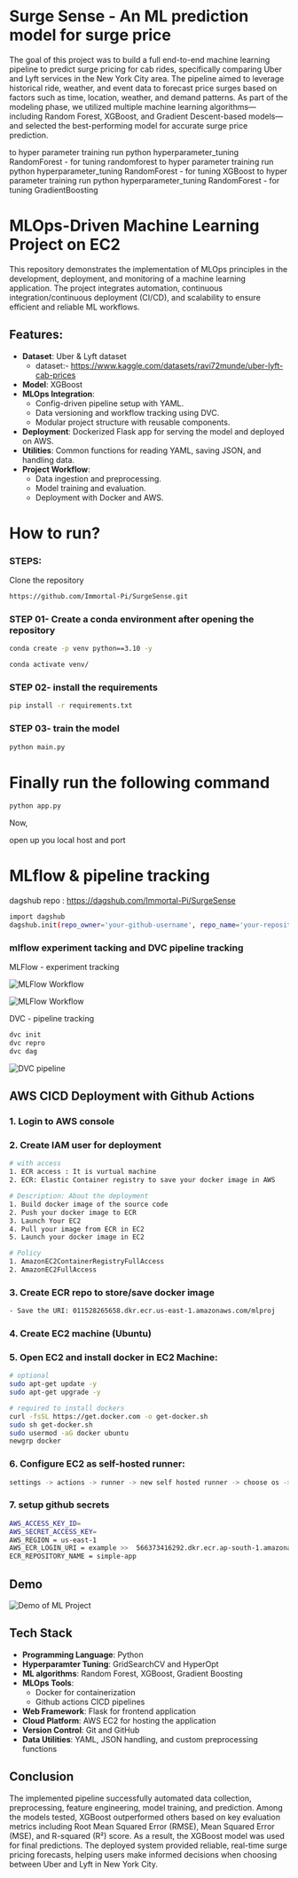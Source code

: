 # Surge Sense - An ML prediction model for surge price 

The goal of this project was to build a full end-to-end machine learning pipeline to predict surge pricing for cab rides, specifically comparing Uber and Lyft services in the New York City area. The pipeline aimed to leverage historical ride, weather, and event data to forecast price surges based on factors such as time, location, weather, and demand patterns. As part of the modeling phase, we utilized multiple machine learning algorithms—including Random Forest, XGBoost, and Gradient Descent-based models—and selected the best-performing model for accurate surge price prediction.



to hyper parameter training run python hyperparameter_tuning RandomForest - for tuning randomforest 
to hyper parameter training run python hyperparameter_tuning RandomForest - for tuning XGBoost 
to hyper parameter training run python hyperparameter_tuning RandomForest - for tuning GradientBoosting 

# MLOps-Driven Machine Learning Project on EC2

This repository demonstrates the implementation of MLOps principles in the development, deployment, and monitoring of a machine learning application. The project integrates automation, continuous integration/continuous deployment (CI/CD), and scalability to ensure efficient and reliable ML workflows.

##  Features:
- **Dataset**: Uber & Lyft dataset  
    - dataset:- https://www.kaggle.com/datasets/ravi72munde/uber-lyft-cab-prices
- **Model**: XGBoost
- **MLOps Integration**:
    - Config-driven pipeline setup with YAML.
    - Data versioning and workflow tracking using DVC.
    - Modular project structure with reusable components.
- **Deployment**: Dockerized Flask app for serving the model and deployed on AWS.
- **Utilities**: Common functions for reading YAML, saving JSON, and handling data.
- **Project Workflow**:
    - Data ingestion and preprocessing.
    - Model training and evaluation.
    - Deployment with Docker and AWS.

# How to run?

### STEPS:
Clone the repository
```bash
https://github.com/Immortal-Pi/SurgeSense.git
```

### STEP 01- Create a conda environment after opening the repository
```bash 
conda create -p venv python==3.10 -y
```
```bash 
conda activate venv/
```

### STEP 02- install the requirements
```bash
pip install -r requirements.txt
```
### STEP 03- train the model 
```bash
python main.py 
```

# Finally run the following command
```bash
python app.py
```

Now,

open up you local host and port


# MLflow & pipeline tracking

dagshub repo : https://dagshub.com/Immortal-Pi/SurgeSense

```bash
import dagshub
dagshub.init(repo_owner='your-github-username', repo_name='your-repository-name', mlflow=True)
```


### mlflow experiment tacking and DVC pipeline tracking 

MLFlow - experiment tracking 

![MLFlow Workflow](https://github.com/Immortal-Pi/ML-project-with-MLFlow/blob/main/documentation/mlflow1.png)

![MLFlow Workflow](https://github.com/Immortal-Pi/ML-project-with-MLFlow/blob/main/documentation/mlflow2.png)

DVC - pipeline tracking 

```bash 
dvc init 
dvc repro 
dvc dag 
```
![DVC pipeline ](https://github.com/Immortal-Pi/ML-project-with-MLFlow/blob/main/documentation/mlflow2.png)

## AWS CICD Deployment with Github Actions 

### 1. Login to AWS console

### 2. Create IAM user for deployment 

``` bash 
# with access 
1. ECR access : It is vurtual machine 
2. ECR: Elastic Container registry to save your docker image in AWS

# Description: About the deployment 
1. Build docker image of the source code 
2. Push your docker image to ECR
3. Launch Your EC2
4. Pull your image from ECR in EC2
5. Launch your docker image in EC2

# Policy 
1. AmazonEC2ContainerRegistryFullAccess
2. AmazonEC2FullAccess
```
### 3. Create ECR repo to store/save docker image 
``` bash
- Save the URI: 011528265658.dkr.ecr.us-east-1.amazonaws.com/mlproj
```
### 4. Create EC2 machine (Ubuntu)
### 5. Open EC2 and install docker in EC2 Machine:
```bash
# optional 
sudo apt-get update -y
sudo apt-get upgrade -y 

# required to install dockers 
curl -fsSL https://get.docker.com -o get-docker.sh
sudo sh get-docker.sh
sudo usermod -aG docker ubuntu 
newgrp docker 
```
### 6. Configure EC2 as self-hosted runner: 
``` bash 
settings -> actions -> runner -> new self hosted runner -> choose os -> then run the command one by one on the EC2 console
```
### 7. setup github secrets 
``` bash
AWS_ACCESS_KEY_ID=
AWS_SECRET_ACCESS_KEY=
AWS_REGION = us-east-1
AWS_ECR_LOGIN_URI = example >>  566373416292.dkr.ecr.ap-south-1.amazonaws.com
ECR_REPOSITORY_NAME = simple-app
```

## Demo 

![Demo of ML Project](https://github.com/Immortal-Pi/ML-project-with-MLFlow/blob/main/documentation/demo.gif)



## Tech Stack 

- **Programming Language**: Python
- **Hyperparamter Tuning**: GridSearchCV and HyperOpt
- **ML algorithms**: Random Forest, XGBoost, Gradient Boosting 
- **MLOps Tools**:
    - Docker for containerization
    - Github actions CICD pipelines
- **Web Framework**: Flask for frontend application 
- **Cloud Platform**: AWS EC2 for hosting the application
- **Version Control**: Git and GitHub
- **Data Utilities**: YAML, JSON handling, and custom preprocessing functions

## Conclusion

The implemented pipeline successfully automated data collection, preprocessing, feature engineering, model training, and prediction. Among the models tested, XGBoost outperformed others based on key evaluation metrics including Root Mean Squared Error (RMSE), Mean Squared Error (MSE), and R-squared (R²) score. As a result, the XGBoost model was used for final predictions. The deployed system provided reliable, real-time surge pricing forecasts, helping users make informed decisions when choosing between Uber and Lyft in New York City.



